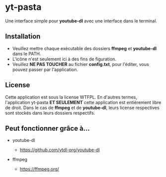 # yt-pasta
Une interface simple pour **youtube-dl** avec une interface dans le terminal.

## Installation

- Veuillez mettre chaque exécutable des dossiers **ffmpeg** et **youtube-dl** dans le PATH.
- L'icône n'est seulement ici à des fins de figuration.
- Veuillez **NE PAS TOUCHER** au fichier **config.txt**, pour l'éditer, vous pouvez passer par l'application.

## License

Cette application est sous la license WTFPL. En d'autres termes, l'application yt-pasta **ET SEULEMENT** cette application est entièrement libre de droit. Dans le cas de **ffmpeg** et de **youtube-dl**, leurs license respectives sont stockés dans leurs dossiers respectifs.

## Peut fonctionner grâce à...

- youtube-dl
  - https://github.com/ytdl-org/youtube-dl
 
- ffmpeg
  - https://ffmpeg.org/
